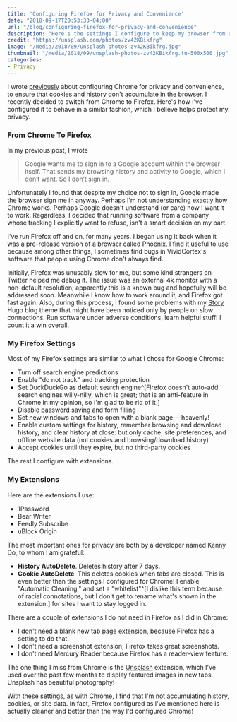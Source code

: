 ```yaml
---
title: 'Configuring Firefox for Privacy and Convenience'
date: "2018-09-17T20:53:33-04:00"
url: "/blog/configuring-firefox-for-privacy-and-convenience"
description: "Here's the settings I configure to keep my browser from accumulating a lot of history and tracking cookies."
credit: "https://unsplash.com/photos/zv42KBikfrg"
image: "/media/2018/09/unsplash-photos-zv42KBikfrg.jpg"
thumbnail: "/media/2018/09/unsplash-photos-zv42KBikfrg.tn-500x500.jpg"
categories:
- Privacy
---
```

I wrote [previously](/blog/configuring-chrome-for-privacy-and-convenience/) about configuring Chrome for privacy and convenience, to ensure that cookies and history don't accumulate in the browser.
I recently decided to switch from Chrome to Firefox.
Here's how I've configured it to behave in a similar fashion, which I believe helps protect my privacy.
<!--more-->

### From Chrome To Firefox

In my previous post, I wrote

> Google wants me to sign in to a Google account within the browser itself. That sends my browsing history and activity to Google, which I don’t want. So I don’t sign in.

Unfortunately I found that despite my choice not to sign in, Google made the browser sign me in anyway.
Perhaps I'm not understanding exactly how Chrome works.
Perhaps Google doesn't understand (or care) how I want it to work.
Regardless, I decided that running software from a company whose tracking I explicitly want to refuse, isn't a smart decision on my part.

I've run Firefox off and on, for many years.
I began using it back when it was a pre-release version of a browser called Phoenix.
I find it useful to use because among other things, I sometimes find bugs in VividCortex's software that people using Chrome don't always find.

Initially, Firefox was unusably slow for me, but some kind strangers on Twitter helped me debug it.
The issue was an external 4k monitor with a non-default resolution; apparently this is a known bug and hopefully will be addressed soon.
Meanwhile I know how to work around it, and Firefox got fast again.
Also, during this process, I found some problems with my [Story](https://story.xaprb.com/) Hugo blog theme that might have been noticed only by people on slow connections.
Run software under adverse conditions, learn helpful stuff!
I count it a win overall.

### My Firefox Settings

Most of my Firefox settings are similar to what I chose for Google Chrome:

- Turn off search engine predictions
- Enable "do not track" and tracking protection
- Set DuckDuckGo as default search engine^[Firefox doesn't auto-add search engines willy-nilly, which is great; that is an anti-feature in Chrome in my opinion, so I'm glad to be rid of it.]
- Disable password saving and form filling
- Set new windows and tabs to open with a blank page---heavenly!
- Enable custom settings for history, remember browsing and download history, and clear history at close: but only cache, site preferences, and offline website data (not cookies and browsing/download history)
- Accept cookies until they expire, but no third-party cookies

The rest I configure with extensions.

### My Extensions

Here are the extensions I use:

- 1Password
- Bear Writer
- Feedly Subscribe
- uBlock Origin

The most important ones for privacy are both by a developer named Kenny Do, to whom I am grateful:

- **History AutoDelete**. Deletes history after 7 days.
- **Cookie AutoDelete**. This deletes cookies when tabs are closed. This is even better than the settings I configured for Chrome! I enable "Automatic Cleaning," and set a "whitelist"^[I dislike this term because of racial connotations, but I don't get to rename what's shown in the extension.] for sites I want to stay logged in.

There are a couple of extensions I do not need in Firefox as I did in Chrome:

- I don't need a blank new tab page extension, because Firefox has a setting to do that.
- I don't need a screenshot extension; Firefox takes great screenshots.
- I don't need Mercury Reader because Firefox has a reader-view feature.

The one thing I miss from Chrome is the [Unsplash](https://unsplash.com/) extension, which I've used over the past few months to display featured images in new tabs. Unsplash has beautiful photography!

With these settings, as with Chrome, I find that I'm not accumulating history, cookies, or site data. In fact, Firefox configured as I've mentioned here is actually cleaner and better than the way I'd configured Chrome!
